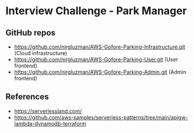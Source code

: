# Interview Challenge - Park Manager

## GitHub repos

- https://github.com/nirgluzman/AWS-Gofore-Parking-Infrastructure.git (Cloud infrastructure)
- https://github.com/nirgluzman/AWS-Gofore-Parking-User.git (User frontend)
- https://github.com/nirgluzman/AWS-Gofore-Parking-Admin.git (Admin frontend)

## References

- https://serverlessland.com/
- https://github.com/aws-samples/serverless-patterns/tree/main/apigw-lambda-dynamodb-terraform
